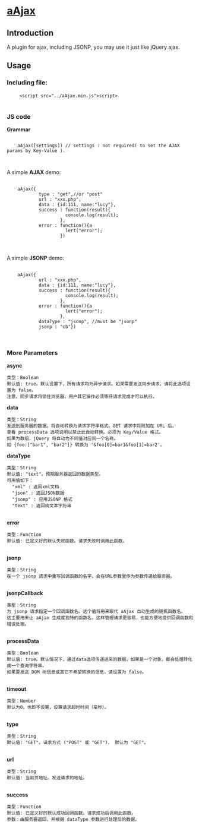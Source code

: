 # <a href=";;">aAjax</a>

<h2>Introduction</h2>
<p>A plugin for ajax, including JSONP, you may use it just like jQuery ajax.</p>

<h2>Usage</h2>
<h3>Including file:</h3>
<div class='highlight highlight-html'>
  <pre>
    <code><<span class="pl-ent">script</span> <span class="pl-e">src</span>=<span class="pl-s"><span class="pl-pds">"</span>../aAjax.min.js<span class="pl-pds">"</span></span>></<span class="pl-ent">script</span>></code>
  </pre>
</div>
<h3>JS code</h3>
<strong>Grammar</strong>

<p><pre><code>
    aAjax([settings]) // settings : not required( to set the AJAX params by Key-Value ).
    
</code></pre></p>
<p>A simple <strong>AJAX</strong> demo:</p>
<div>
  <pre>
    <code>
    aAjax({
            type : "get",//or "post"
            url : "xxx.php",
            data : {id:111, name:"lucy"},
            success : function(result){
                      console.log(result);
                    },
            error : function(){a
                      lert("error");
                    })
    </code>
  </pre>
</div>
<p>A simple <strong>JSONP</strong> demo:</p>
<div>
  <pre>
    <code>
    aAjax({
            url : "xxx.php",
            data : {id:111, name:"lucy"},
            success : function(result){
                      console.log(result);
                    },
            error : function(){a
                      lert("error");
                    },
            dataType : "jsonp", //must be "jsonp"
            jsonp : "cb"})
    </code>
  </pre>
</div>
<h3>More Parameters</h3>
<strong>async</strong>
<pre><code>类型：Boolean
默认值: true。默认设置下，所有请求均为异步请求。如果需要发送同步请求，请将此选项设置为 false。
注意，同步请求将锁住浏览器，用户其它操作必须等待请求完成才可以执行。</code>
</pre>

<strong>data</strong>
<pre><code>类型：String
发送到服务器的数据。将自动转换为请求字符串格式。GET 请求中将附加在 URL 后。
查看 processData 选项说明以禁止此自动转换。必须为 Key/Value 格式。
如果为数组，jQuery 将自动为不同值对应同一个名称。
如 {foo:["bar1", "bar2"]} 转换为 '&foo[0]=bar1&foo[1]=bar2'。</code>
</pre>

<strong>dataType</strong>
<pre><code>类型：String
默认值: "text"。预期服务器返回的数据类型。
可用值如下：
  "xml" : 返回xml文档
  "json" : 返回JSON数据
  "jsonp" : 应用JSONP 格式
  "text" : 返回纯文本字符串
</code>
</pre>

<strong>error</strong>
<pre><code>类型：Function
默认值: 已定义好的默认失败函数。请求失败时调用此函数。
</code>
</pre>

<strong>jsonp</strong>
<pre><code>类型：String
在一个 jsonp 请求中重写回调函数的名字。会在URL参数里作为参数传递给服务器。
</code>
</pre>

<strong>jsonpCallback</strong>
<pre><code>类型：String
为 jsonp 请求指定一个回调函数名。这个值将用来取代 aAjax 自动生成的随机函数名。
这主要用来让 aAjax 生成度独特的函数名，这样管理请求更容易，也能方便地提供回调函数和错误处理。
</code>
</pre>

<strong>processData</strong>
<pre><code>类型：Boolean
默认值: true。默认情况下，通过data选项传递进来的数据，如果是一个对象，都会处理转化成一个查询字符串。
如果要发送 DOM 树信息或其它不希望转换的信息，请设置为 false。
</code>
</pre>

<strong>timeout</strong>
<pre><code>类型：Number
默认为0，也即不设置，设置请求超时时间（毫秒）。
</code>
</pre>

<strong>type</strong>
<pre><code>类型：String
默认值: "GET"。请求方式 ("POST" 或 "GET")， 默认为 "GET"。
</code>
</pre>

<strong>url</strong>
<pre><code>类型：String
默认值: 当前页地址。发送请求的地址。
</code>
</pre>

<strong>success</strong>
<pre><code>类型：Function
默认值: 已定义好的默认成功回调函数。请求成功后调用此函数。
参数：由服务器返回，并根据 dataType 参数进行处理后的数据。
</code>
</pre>
